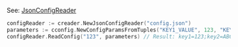 
See: [JsonConfigReader](../../../toolkit_api/golang/components/config/json_config_reader/)

```go
configReader := creader.NewJsonConfigReader("config.json")
parameters := cconfig.NewConfigParamsFromTuples("KEY1_VALUE", 123, "KEY2_VALUE", "ABC")
configReader.ReadConfig("123", parameters) // Result: key1=123;key2=ABC

```
